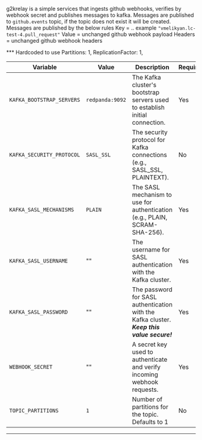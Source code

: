 g2krelay is a simple services that ingests github webhooks, verifies by webhook secret and publishes messages to kafka.
Messages are published to `github.events` topic, if the topic does not exist it will be created.
Messages are published by the below rules
Key = <github-org>.<repository>.<event-type>
example `"vmelikyan.lc-test-4.pull_request"`
Value = unchanged github webhook payload
Headers = unchanged github webhook headers

*** Hardcoded to use
Partitions:     1,
ReplicationFactor: 1,

| **Variable**              | **Value**                             | **Description**                 | **Required** |
|---------------------------|---------------------------------------|---------------------------------|--------------|
| `KAFKA_BOOTSTRAP_SERVERS` | `redpanda:9092`                                | The Kafka cluster's bootstrap servers used to establish initial connection.                        | Yes          |
| `KAFKA_SECURITY_PROTOCOL` | `SASL_SSL`                                     | The security protocol for Kafka connections (e.g., SASL_SSL, PLAINTEXT).                           | No          |
| `KAFKA_SASL_MECHANISMS`   | `PLAIN`                                        | The SASL mechanism to use for authentication (e.g., PLAIN, SCRAM-SHA-256).                          | Yes          |
| `KAFKA_SASL_USERNAME`     | ""                                           | The username for SASL authentication with the Kafka cluster.                                       | Yes          |
| `KAFKA_SASL_PASSWORD`     | ""                                         | The password for SASL authentication with the Kafka cluster. **_Keep this value secure!_**          | Yes          |
| `WEBHOOK_SECRET`          | ""                                         | A secret key used to authenticate and verify incoming webhook requests. | Yes          |
| `TOPIC_PARTITIONS`        | `1`                                         | Number of partitions for the topic. Defaults to 1 | No          |

---
